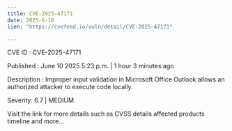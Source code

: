 ```yaml
---
title: CVE-2025-47171
date: 2025-6-10
lien: "https://cvefeed.io/vuln/detail/CVE-2025-47171"

---
```


CVE ID : CVE-2025-47171

Published :  June 10
2025
5:23 p.m. | 1 hour
3 minutes ago

Description : Improper input validation in Microsoft Office Outlook allows an authorized attacker to execute code locally.

Severity: 6.7 | MEDIUM

Visit the link for more details
such as CVSS details
affected products
timeline
and more...
